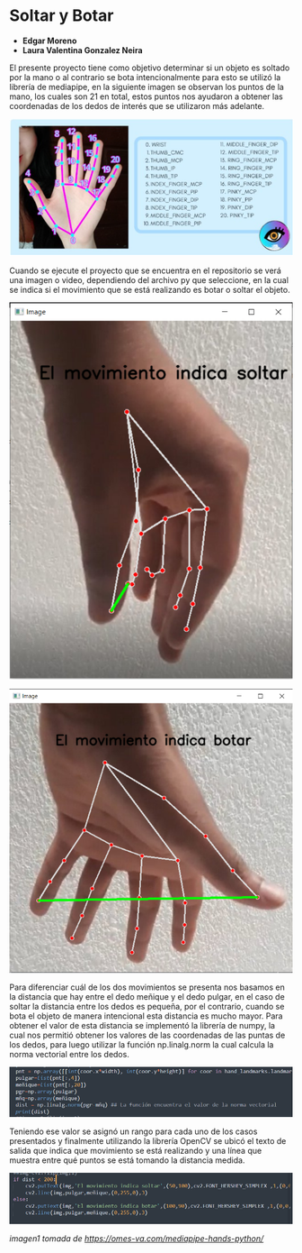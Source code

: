 # Soltar y Botar 
* __Edgar Moreno__
* __Laura Valentina Gonzalez Neira__

El presente proyecto tiene como objetivo determinar si un objeto es soltado por la mano o al contrario se bota intencionalmente para esto se utilizó la librería de mediapipe, en la siguiente imagen se observan los puntos de la mano, los cuales son 21 en total, estos puntos nos ayudaron a obtener las coordenadas de los dedos de interés que se utilizaron más adelante. 


![Manos](https://github.com/LauraValentinaGonzalezNeira/ProyectoFinal2021-1/blob/main/manos.PNG)


Cuando se ejecute el proyecto que se encuentra en el repositorio se verá una imagen o video, dependiendo del archivo py que seleccione, en la cual se indica si el movimiento que se está realizando es botar o soltar el objeto. 


![Movimiento de soltar](https://github.com/LauraValentinaGonzalezNeira/ProyectoFinal2021-1/blob/main/imangenSoltar.PNG)


![Movimiento de soltar](https://github.com/LauraValentinaGonzalezNeira/ProyectoFinal2021-1/blob/main/imagenBotar.PNG)


Para diferenciar cuál de los dos movimientos se presenta nos basamos en la distancia que hay entre el dedo meñique y el dedo pulgar, en el caso de soltar la distancia entre los dedos es pequeña, por el contrario, cuando se bota el objeto de manera intencional esta distancia es mucho mayor. Para obtener el valor de esta distancia se implementó la librería de numpy, la cual nos permitió obtener los valores de las coordenadas de las puntas de los dedos, para luego utilizar la función np.linalg.norm la cual calcula la norma vectorial entre los dedos. 

![Distancia](https://github.com/LauraValentinaGonzalezNeira/ProyectoFinal2021-1/blob/main/distancia.PNG)


Teniendo ese valor se asignó un rango para cada uno de los casos presentados y finalmente utilizando la librería OpenCV se ubicó el texto de salida que indica que movimiento se está realizando y una línea que muestra entre qué puntos se está tomando la distancia medida. 


![Rango](https://github.com/LauraValentinaGonzalezNeira/ProyectoFinal2021-1/blob/main/rango.PNG)


*imagen1 tomada de https://omes-va.com/mediapipe-hands-python/*
